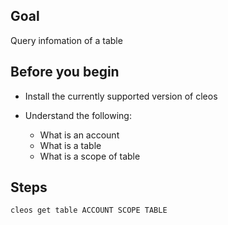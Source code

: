 ## Goal

Query infomation of a table

## Before you begin

* Install the currently supported version of cleos

* Understand the following:
  * What is an account
  * What is a table
  * What is a scope of table

## Steps

```sh
cleos get table ACCOUNT SCOPE TABLE
```